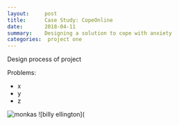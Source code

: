 ```yaml
---
layout:     post
title:      Case Study: CopeOnline
date:       2018-04-11
summary:    Designing a solution to cope with anxiety
categories:  project one
---
```


Design process of project 

Problems:
* x
* y
* z



![monkas](https://user-images.githubusercontent.com/31209092/29838629-94639312-8cb0-11e7-9e60-43ed5d7ca5ba.jpg)
![billy ellington](
